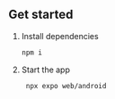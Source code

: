 ## Get started

1. Install dependencies

   ```bash
   npm i
   ```

2. Start the app

   ```bash
    npx expo web/android
   ```